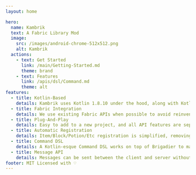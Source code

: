 ```yaml
---
layout: home

hero:
  name: Kambrik
  text: A Fabric Library Mod
  image:
    src: /images/android-chrome-512x512.png
    alt: Kambrik
  actions:
    - text: Get Started
      link: /main/Getting-Started.md
      theme: brand
    - text: Features
      link: /apis/dsl/Command.md
      theme: alt
features:
  - title: Kotlin-Based
    details: Kambrik uses Kotlin 1.8.10 under the hood, along with KotlinX Serialization for data serialization.
  - title: Fabric Integration
    details: We use existing Fabric APIs when possible to avoid reinventing the wheel.
  - title: Plug-And-Play
    details: Easy to add to a new project, and all API features are separate. Just use the ones you want.
  - title: Automatic Registration
    details: Item/Block/Potion/Etc registration is simplified, removing some of the verbosity.
  - title: Command DSL
    details: A Kotlin-esque Command DSL works on top of Brigadier to make command creation more simple.
  - title: Message API
    details: Messages can be sent between the client and server without ever writing to a packet.
footer: MIT Licensed with ♡
---
```



